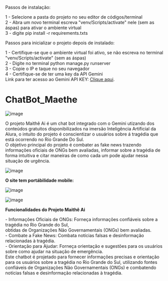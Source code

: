Passos de instalação:

1 - Selecione a pasta do projeto no seu editor de códigos/terminal <br>
2 - Abra um novo terminal escreva "venv/Scripts/activate" nele (sem as áspas) para ativar o ambiente virtual <br>
3 - digite pip install -r requirements.txts <br>

Passos para inicializar o projeto depois de instalado:

1 - Certifique-se que o ambiente virtual foi ativo, se não escreva no terminal "venv/Scripts/activate" (sem as áspas) <br>
2 - Digite no terminal python manage.py runserver <br>
3 - Copie o IP e taque no seu navegador <br>
4 - Certifique-se de ter uma key da API Gemini <br>
Link para ter acesso ao Gemini API KEY: [Clique aqui](https://aistudio.google.com/app/apikey/?utm_source=website&utm_medium=referral&utm_campaign=Alura&utm_content=).<br>


# ChatBot_Maethe
![image](https://github.com/bispado/ChatBot_Maeth-/assets/160679773/d98235f3-6f82-49d9-82e2-b86bb1a3b51d)

O projeto Maithê Ai é um chat bot integrado com o Gemini utizando dos conteúdos gratuitos disponibilizados na imersão Inteligência Artificial da Alura, o intuito do projeto é conscientizar o usuários sobre á tragédia que está ocorrendo no Rio Grande Do Sul. <br>
O objetivo principal do projeto é combater as fake news trazendo informações oficiais de ONGs bem avaliadas, informar sobre a tragédia de forma intuitiva e citar maneiras de como cada um pode ajudar nessa situação de urgência.

![image](https://github.com/bispado/ChatBot_Maeth-/assets/160679773/f61a40f4-adc8-4d9f-9976-0c151f1926c6)


**O site tem portábilidade mobile:**

![image](https://github.com/bispado/ChatBot_Maeth-/assets/160679773/eecbce33-d357-40e3-ad6e-934329b4e1a7)

![image](https://github.com/bispado/ChatBot_Maeth-/assets/160679773/88ddfd1a-9a87-4aeb-a220-306f76c78c07)

**Funcionalidades do Projeto Maithê Ai**

<div align="left">
- Informações Oficiais de ONGs: Forneça informações confiáveis sobre a tragédia no Rio Grande do Sul, <br> obtidas de Organizações Não Governamentais (ONGs) bem avaliadas. <br>
- Combate a Fake News: Combata notícias falsas e desinformação relacionadas à tragédia.  <br>
- Orientação para Ajudar: Forneça orientação e sugestões para os usuários sobre como ajudar na situação de emergência.  <br>
</div>
<div align="left">
Este chatbot é projetado para fornecer informações precisas e orientação para os usuários sobre a tragédia no Rio Grande do Sul, utilizando fontes confiáveis de Organizações Não Governamentais (ONGs) e combatendo notícias falsas e desinformação relacionadas à tragédia.
</div>
